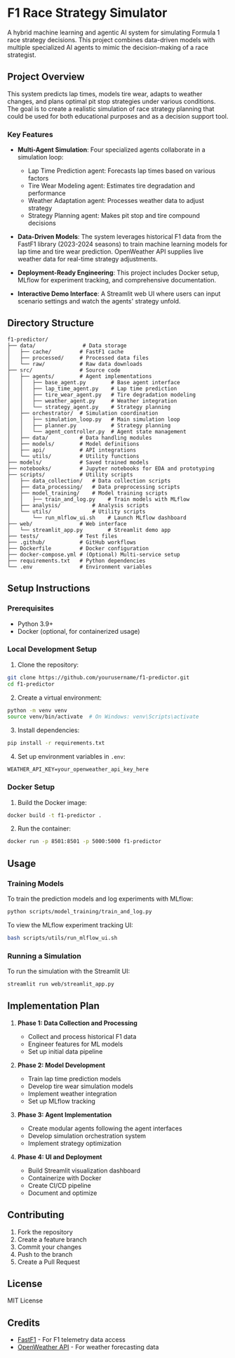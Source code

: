 # F1 Race Strategy Simulator

A hybrid machine learning and agentic AI system for simulating Formula 1 race strategy decisions. This project combines data-driven models with multiple specialized AI agents to mimic the decision-making of a race strategist.

## Project Overview

This system predicts lap times, models tire wear, adapts to weather changes, and plans optimal pit stop strategies under various conditions. The goal is to create a realistic simulation of race strategy planning that could be used for both educational purposes and as a decision support tool.

### Key Features

- **Multi-Agent Simulation**: Four specialized agents collaborate in a simulation loop:
  - Lap Time Prediction agent: Forecasts lap times based on various factors
  - Tire Wear Modeling agent: Estimates tire degradation and performance
  - Weather Adaptation agent: Processes weather data to adjust strategy
  - Strategy Planning agent: Makes pit stop and tire compound decisions

- **Data-Driven Models**: The system leverages historical F1 data from the FastF1 library (2023-2024 seasons) to train machine learning models for lap time and tire wear prediction. OpenWeather API supplies live weather data for real-time strategy adjustments.

- **Deployment-Ready Engineering**: This project includes Docker setup, MLflow for experiment tracking, and comprehensive documentation.

- **Interactive Demo Interface**: A Streamlit web UI where users can input scenario settings and watch the agents' strategy unfold.

## Directory Structure

```
f1-predictor/
├── data/               # Data storage
│   ├── cache/         # FastF1 cache
│   ├── processed/     # Processed data files
│   └── raw/           # Raw data downloads
├── src/               # Source code
│   ├── agents/        # Agent implementations
│   │   ├── base_agent.py        # Base agent interface
│   │   ├── lap_time_agent.py    # Lap time prediction
│   │   ├── tire_wear_agent.py   # Tire degradation modeling
│   │   ├── weather_agent.py     # Weather integration
│   │   └── strategy_agent.py    # Strategy planning
│   ├── orchestrator/  # Simulation coordination
│   │   ├── simulation_loop.py   # Main simulation loop
│   │   ├── planner.py           # Strategy planning
│   │   └── agent_controller.py  # Agent state management
│   ├── data/          # Data handling modules
│   ├── models/        # Model definitions
│   ├── api/           # API integrations
│   └── utils/         # Utility functions
├── models/            # Saved trained models
├── notebooks/         # Jupyter notebooks for EDA and prototyping
├── scripts/           # Utility scripts
│   ├── data_collection/   # Data collection scripts
│   ├── data_processing/   # Data preprocessing scripts
│   ├── model_training/    # Model training scripts
│   │   ├── train_and_log.py    # Train models with MLflow
│   ├── analysis/          # Analysis scripts
│   └── utils/             # Utility scripts
│       └── run_mlflow_ui.sh    # Launch MLflow dashboard
├── web/               # Web interface
│   └── streamlit_app.py        # Streamlit demo app
├── tests/             # Test files
├── .github/           # GitHub workflows
├── Dockerfile         # Docker configuration
├── docker-compose.yml # (Optional) Multi-service setup
├── requirements.txt   # Python dependencies
└── .env               # Environment variables
```

## Setup Instructions

### Prerequisites
- Python 3.9+
- Docker (optional, for containerized usage)

### Local Development Setup

1. Clone the repository:
```bash
git clone https://github.com/yourusername/f1-predictor.git
cd f1-predictor
```

2. Create a virtual environment:
```bash
python -m venv venv
source venv/bin/activate  # On Windows: venv\Scripts\activate
```

3. Install dependencies:
```bash
pip install -r requirements.txt
```

4. Set up environment variables in `.env`:
```
WEATHER_API_KEY=your_openweather_api_key_here
```

### Docker Setup

1. Build the Docker image:
```bash
docker build -t f1-predictor .
```

2. Run the container:
```bash
docker run -p 8501:8501 -p 5000:5000 f1-predictor
```

## Usage

### Training Models

To train the prediction models and log experiments with MLflow:

```bash
python scripts/model_training/train_and_log.py
```

To view the MLflow experiment tracking UI:

```bash
bash scripts/utils/run_mlflow_ui.sh
```

### Running a Simulation

To run the simulation with the Streamlit UI:

```bash
streamlit run web/streamlit_app.py
```

## Implementation Plan

1. **Phase 1: Data Collection and Processing**
   - Collect and process historical F1 data
   - Engineer features for ML models
   - Set up initial data pipeline

2. **Phase 2: Model Development**
   - Train lap time prediction models
   - Develop tire wear simulation models
   - Implement weather integration
   - Set up MLflow tracking

3. **Phase 3: Agent Implementation**
   - Create modular agents following the agent interfaces
   - Develop simulation orchestration system
   - Implement strategy optimization

4. **Phase 4: UI and Deployment**
   - Build Streamlit visualization dashboard
   - Containerize with Docker
   - Create CI/CD pipeline
   - Document and optimize

## Contributing

1. Fork the repository
2. Create a feature branch
3. Commit your changes
4. Push to the branch
5. Create a Pull Request

## License

MIT License

## Credits

- [FastF1](https://github.com/theOehrly/Fast-F1) - For F1 telemetry data access
- [OpenWeather API](https://openweathermap.org/) - For weather forecasting data
